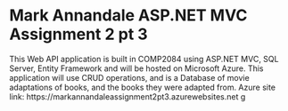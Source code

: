 <h1>Mark Annandale ASP.NET MVC Assignment 2 pt 3</h1>

<p>This Web API application is built in COMP2084 using ASP.NET MVC, SQL Server, Entity Framework
and will be hosted on Microsoft Azure. This application will use CRUD operations, and is a
Database of movie adaptations of books, and the books they were adapted from.
Azure site link: https://markannandaleassignment2pt3.azurewebsites.net g</p>
